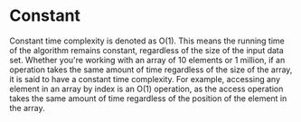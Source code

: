 # Constant

Constant time complexity is denoted as O(1). This means the running time of the algorithm remains constant, regardless of the size of the input data set. Whether you're working with an array of 10 elements or 1 million, if an operation takes the same amount of time regardless of the size of the array, it is said to have a constant time complexity. For example, accessing any element in an array by index is an O(1) operation, as the access operation takes the same amount of time regardless of the position of the element in the array.